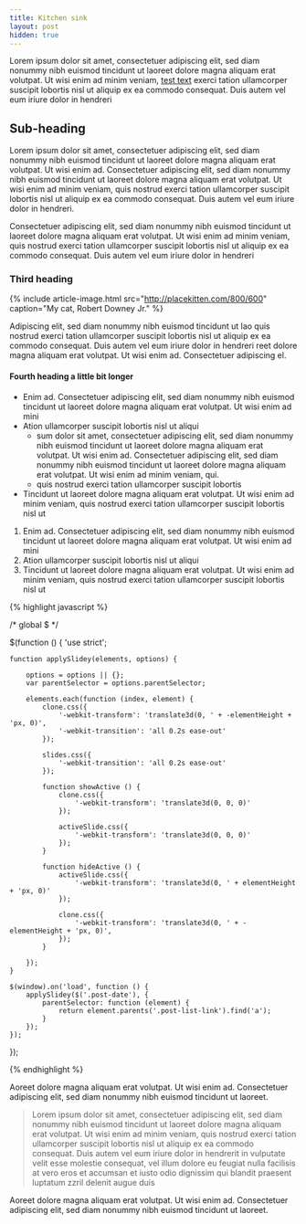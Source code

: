 ```yaml
--- 
title: Kitchen sink
layout: post
hidden: true
---
```


Lorem ipsum dolor sit amet, consectetuer adipiscing elit, sed diam nonummy nibh euismod tincidunt ut laoreet dolore magna aliquam erat volutpat. Ut wisi enim ad minim veniam, [test text](http://bbc.co.uk) exerci tation ullamcorper suscipit lobortis nisl ut aliquip ex ea commodo consequat. Duis autem vel eum iriure dolor in hendreri

## Sub-heading ##

Lorem ipsum dolor sit amet, consectetuer adipiscing elit, sed diam nonummy nibh euismod tincidunt ut laoreet dolore magna aliquam erat volutpat. Ut wisi enim ad. Consectetuer adipiscing elit, sed diam nonummy nibh euismod tincidunt ut laoreet dolore magna aliquam erat volutpat. Ut wisi enim ad minim veniam, quis nostrud exerci tation ullamcorper suscipit lobortis nisl ut aliquip ex ea commodo consequat. Duis autem vel eum iriure dolor in hendreri.

Consectetuer adipiscing elit, sed diam nonummy nibh euismod tincidunt ut laoreet dolore magna aliquam erat volutpat. Ut wisi enim ad minim veniam, quis nostrud exerci tation ullamcorper suscipit lobortis nisl ut aliquip ex ea commodo consequat. Duis autem vel eum iriure dolor in hendreri

### Third heading ###

{% include article-image.html src="http://placekitten.com/800/600" caption="My cat, Robert Downey Jr." %}

Adipiscing elit, sed diam nonummy nibh euismod tincidunt ut lao quis nostrud exerci tation ullamcorper suscipit lobortis nisl ut aliquip ex ea commodo consequat. Duis autem vel eum iriure dolor in hendreri reet dolore magna aliquam erat volutpat. Ut wisi enim ad. Consectetuer adipiscing el.

#### Fourth heading a little bit longer ####

* Enim ad. Consectetuer adipiscing elit, sed diam nonummy nibh euismod tincidunt ut laoreet dolore magna aliquam erat volutpat. Ut wisi enim ad mini
* Ation ullamcorper suscipit lobortis nisl ut aliqui
  * sum dolor sit amet, consectetuer adipiscing elit, sed diam nonummy nibh euismod tincidunt ut laoreet dolore magna aliquam erat volutpat. Ut wisi enim ad. Consectetuer adipiscing elit, sed diam nonummy nibh euismod tincidunt ut laoreet dolore magna aliquam erat volutpat. Ut wisi enim ad minim veniam, qui.
  * quis nostrud exerci tation ullamcorper suscipit lobortis
* Tincidunt ut laoreet dolore magna aliquam erat volutpat. Ut wisi enim ad minim veniam, quis nostrud exerci tation ullamcorper suscipit lobortis nisl ut

1. Enim ad. Consectetuer adipiscing elit, sed diam nonummy nibh euismod tincidunt ut laoreet dolore magna aliquam erat volutpat. Ut wisi enim ad mini
2. Ation ullamcorper suscipit lobortis nisl ut aliqui
3. Tincidunt ut laoreet dolore magna aliquam erat volutpat. Ut wisi enim ad minim veniam, quis nostrud exerci tation ullamcorper suscipit lobortis nisl ut

{% highlight javascript %}

/* global $ */

$(function () {
    'use strict';

    function applySlidey(elements, options) {

        options = options || {};
        var parentSelector = options.parentSelector;

        elements.each(function (index, element) {
            clone.css({
                '-webkit-transform': 'translate3d(0, ' + -elementHeight + 'px, 0)',
                '-webkit-transition': 'all 0.2s ease-out'
            });

            slides.css({
                '-webkit-transition': 'all 0.2s ease-out'
            });

            function showActive () {
                clone.css({
                    '-webkit-transform': 'translate3d(0, 0, 0)'
                });

                activeSlide.css({
                    '-webkit-transform': 'translate3d(0, 0, 0)'
                });
            }

            function hideActive () {
                activeSlide.css({
                    '-webkit-transform': 'translate3d(0, ' + elementHeight + 'px, 0)'
                });

                clone.css({
                    '-webkit-transform': 'translate3d(0, ' + -elementHeight + 'px, 0)',
                });
            }

        });
    }

    $(window).on('load', function () {
        applySlidey($('.post-date'), {
            parentSelector: function (element) {
                return element.parents('.post-list-link').find('a');
            }
        });
    });
    
});

{% endhighlight %}

Aoreet dolore magna aliquam erat volutpat. Ut wisi enim ad. Consectetuer adipiscing elit, sed diam nonummy nibh euismod tincidunt ut laoreet.

<blockquote>Lorem ipsum dolor sit amet, consectetuer adipiscing elit, sed diam nonummy nibh euismod tincidunt ut laoreet dolore magna aliquam erat volutpat. Ut wisi enim ad minim veniam, quis nostrud exerci tation ullamcorper suscipit lobortis nisl ut aliquip ex ea commodo consequat. Duis autem vel eum iriure dolor in hendrerit in vulputate velit esse molestie consequat, vel illum dolore eu feugiat nulla facilisis at vero eros et accumsan et iusto odio dignissim qui blandit praesent luptatum zzril delenit augue duis </blockquote>

Aoreet dolore magna aliquam erat volutpat. Ut wisi enim ad. Consectetuer adipiscing elit, sed diam nonummy nibh euismod tincidunt ut laoreet.
